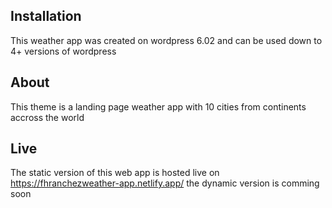 ## Installation
This weather app was created on wordpress 6.02 and can be used down to 4+ versions of wordpress

## About
This theme is a landing page weather app with 10 cities from continents accross the world

## Live
The static version of this web app is hosted live on https://fhranchezweather-app.netlify.app/ the dynamic version is comming soon
